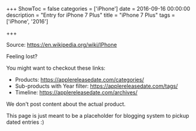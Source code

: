 +++
ShowToc = false
categories = ['iPhone']
date = 2016-09-16 00:00:00
description = "Entry for iPhone 7 Plus"
title = "iPhone 7 Plus"
tags = ['iPhone', '2016']

+++

Source: https://en.wikipedia.org/wiki/IPhone

Feeling lost?

You might want to checkout these links:
- Products: https://applereleasedate.com/categories/
- Sub-products with Year filter: https://applereleasedate.com/tags/
- Timeline: https://applereleasedate.com/archives/

We don't post content about the actual product. 



This page is just meant to be a placeholder for blogging system to pickup dated entries :)


